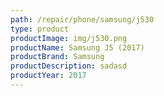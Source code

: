 ```yaml
---
path: /repair/phone/samsung/j530
type: product
productImage: img/j530.png
productName: Samsung J5 (2017)
productBrand: Samsung
productDescription: sadasd
productYear: 2017
---
```

